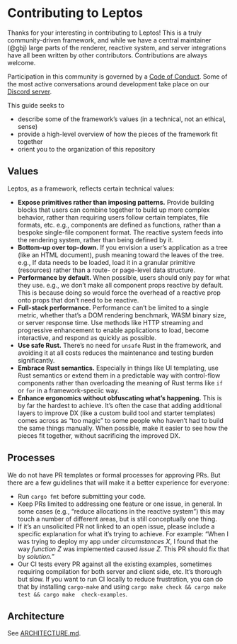 # Contributing to Leptos

Thanks for your interesting in contributing to Leptos! This is a truly
community-driven framework, and while we have a central maintainer (@gbj)
large parts of the renderer, reactive system, and server integrations have
all been written by other contributors. Contributions are always welcome.

Participation in this community is governed by a [Code of Conduct](./CODE_OF_CONDUCT.md).
Some of the most active conversations around development take place on our
[Discord server](https://discord.gg/YdRAhS7eQB).

This guide seeks to

- describe some of the framework’s values (in a technical, not an ethical, sense)
- provide a high-level overview of how the pieces of the framework fit together
- orient you to the organization of this repository

## Values

Leptos, as a framework, reflects certain technical values:

- **Expose primitives rather than imposing patterns.** Provide building blocks
  that users can combine together to build up more complex behavior, rather than
  requiring users follow certain templates, file formats, etc. e.g., components
  are defined as functions, rather than a bespoke single-file component format.
  The reactive system feeds into the rendering system, rather than being defined
  by it.
- **Bottom-up over top-down.** If you envision a user’s application as a tree
  (like an HTML document), push meaning toward the leaves of the tree. e.g., If data
  needs to be loaded, load it in a granular primitive (resources) rather than a
  route- or page-level data structure.
- **Performance by default.** When possible, users should only pay for what they
  use. e.g., we don’t make all component props reactive by default. This is
  because doing so would force the overhead of a reactive prop onto props that don’t
  need to be reactive.
- **Full-stack performance.** Performance can’t be limited to a single metric,
  whether that’s a DOM rendering benchmark, WASM binary size, or server response
  time. Use methods like HTTP streaming and progressive enhancement to enable
  applications to load, become interactive, and respond as quickly as possible.
- **Use safe Rust.** There’s no need for `unsafe` Rust in the framework, and
  avoiding it at all costs reduces the maintenance and testing burden significantly.
- **Embrace Rust semantics.** Especially in things like UI templating, use Rust
  semantics or extend them in a predictable way with control-flow components
  rather than overloading the meaning of Rust terms like `if` or `for` in a
  framework-speciic way.
- **Enhance ergonomics without obfuscating what’s happening.** This is by far
  the hardest to achieve. It’s often the case that adding additional layers to
  improve DX (like a custom build tool and starter templates) comes across as
  “too magic” to some people who haven’t had to build the same things manually.
  When possible, make it easier to see how the pieces fit together, without
  sacrificing the improved DX.

## Processes

We do not have PR templates or formal processes for approving PRs. But there
are a few guidelines that will make it a better experience for everyone:

- Run `cargo fmt` before submitting your code.
- Keep PRs limited to addressing one feature or one issue, in general. In some
  cases (e.g., “reduce allocations in the reactive system”) this may touch a number
  of different areas, but is still conceptually one thing.
- If it’s an unsolicited PR not linked to an open issue, please include a
  specific explanation for what it’s trying to achieve. For example: “When I
  was trying to deploy my app under _circumstances X_, I found that the way
  _function Z_ was implemented caused _issue Z_. This PR should fix that by
  _solution._”
- Our CI tests every PR against all the existing examples, sometimes requiring
  compilation for both server and client side, etc. It’s thorough but slow. If
  you want to run CI locally to reduce frustration, you can do that by installing
  `cargo-make` and using `cargo make check && cargo make test && cargo make 
check-examples`.

## Architecture

See [ARCHITECTURE.md](./ARCHITECTURE.md).
